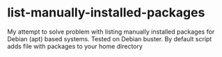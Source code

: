 # list-manually-installed-packages
My attempt to solve problem with listing manually installed packages for Debian (apt) based systems. Tested on Debian buster.
By default script adds file with packages to your home directory

